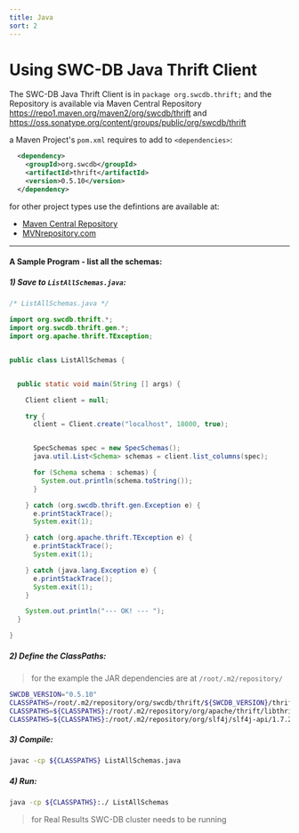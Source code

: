 ```yaml
---
title: Java
sort: 2
---
```



# Using SWC-DB Java Thrift Client
The SWC-DB Java Thrift Client is in `package org.swcdb.thrift;` and the Repository is available via Maven Central Repository https://repo1.maven.org/maven2/org/swcdb/thrift and https://oss.sonatype.org/content/groups/public/org/swcdb/thrift

a Maven Project's `pom.xml` requires to add to `<dependencies>`:
```xml
  <dependency>
    <groupId>org.swcdb</groupId>
    <artifactId>thrift</artifactId>
    <version>0.5.10</version>
  </dependency>
```
for other project types use the defintions are available at:
* [Maven Central Repository](https://search.maven.org/artifact/org.swcdb/thrift)
* [MVNrepository.com](https://mvnrepository.com/artifact/org.swcdb/thrift/)


***


#### A Sample Program - list all the schemas:
##### 1) Save to `ListAllSchemas.java`:
```java
/* ListAllSchemas.java */

import org.swcdb.thrift.*;
import org.swcdb.thrift.gen.*;
import org.apache.thrift.TException;


public class ListAllSchemas {


  public static void main(String [] args) {

    Client client = null;

    try {
      client = Client.create("localhost", 18000, true);


      SpecSchemas spec = new SpecSchemas();
      java.util.List<Schema> schemas = client.list_columns(spec);

      for (Schema schema : schemas) {
        System.out.println(schema.toString());
      }

    } catch (org.swcdb.thrift.gen.Exception e) {
      e.printStackTrace();
      System.exit(1);

    } catch (org.apache.thrift.TException e) {
      e.printStackTrace();
      System.exit(1);

    } catch (java.lang.Exception e) {
      e.printStackTrace();
      System.exit(1);
    }

    System.out.println("--- OK! --- ");
  }

}
```


##### 2) Define the ClassPaths:
> for the example the JAR dependencies are at `/root/.m2/repository/`
```bash
SWCDB_VERSION="0.5.10"
CLASSPATHS=/root/.m2/repository/org/swcdb/thrift/${SWCDB_VERSION}/thrift-${SWCDB_VERSION}.jar;
CLASSPATHS=${CLASSPATHS}:/root/.m2/repository/org/apache/thrift/libthrift/0.17.0/libthrift-0.17.0.jar;
CLASSPATHS=${CLASSPATHS}:/root/.m2/repository/org/slf4j/slf4j-api/1.7.28/slf4j-api-1.7.28.jar;
```


##### 3) Compile:
```bash
javac -cp ${CLASSPATHS} ListAllSchemas.java
```


##### 4) Run:
```bash
java -cp ${CLASSPATHS}:./ ListAllSchemas
```
> for Real Results SWC-DB cluster needs to be running

